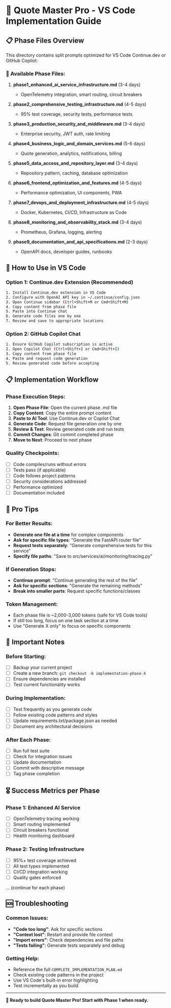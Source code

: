 # 🎯 Quote Master Pro - VS Code Implementation Guide

## 📋 Phase Files Overview

This directory contains split prompts optimized for VS Code Continue.dev or GitHub Copilot:

### 📁 Available Phase Files:
1. **phase1_enhanced_ai_service_infrastructure.md** (3-4 days)
   - OpenTelemetry integration, smart routing, circuit breakers
   
2. **phase2_comprehensive_testing_infrastructure.md** (4-5 days)  
   - 95% test coverage, security tests, performance tests
   
3. **phase3_production_security_and_middleware.md** (3-4 days)
   - Enterprise security, JWT auth, rate limiting
   
4. **phase4_business_logic_and_domain_services.md** (5-6 days)
   - Quote generation, analytics, notifications, billing
   
5. **phase5_data_access_and_repository_layer.md** (3-4 days)
   - Repository pattern, caching, database optimization
   
6. **phase6_frontend_optimization_and_features.md** (4-5 days)
   - Performance optimization, UI components, PWA
   
7. **phase7_devops_and_deployment_infrastructure.md** (4-5 days)
   - Docker, Kubernetes, CI/CD, Infrastructure as Code
   
8. **phase8_monitoring_and_observability_stack.md** (3-4 days)
   - Prometheus, Grafana, logging, alerting
   
9. **phase9_documentation_and_api_specifications.md** (2-3 days)
   - OpenAPI docs, developer guides, runbooks

## 🚀 How to Use in VS Code

### Option 1: Continue.dev Extension (Recommended)
```bash
1. Install Continue.dev extension in VS Code
2. Configure with OpenAI API key in ~/.continue/config.json
3. Open Continue sidebar (Ctrl+Shift+M or Cmd+Shift+M)
4. Copy content from phase file
5. Paste into Continue chat
6. Generate code files one by one
7. Review and save to appropriate locations
```

### Option 2: GitHub Copilot Chat
```bash
1. Ensure GitHub Copilot subscription is active
2. Open Copilot Chat (Ctrl+Shift+I or Cmd+Shift+I)
3. Copy content from phase file
4. Paste and request code generation
5. Review generated code before accepting
```

## 📋 Implementation Workflow

### Phase Execution Steps:
1. **Open Phase File**: Open the current phase .md file
2. **Copy Content**: Copy the entire prompt content  
3. **Paste to AI Tool**: Use Continue.dev or Copilot Chat
4. **Generate Code**: Request file generation one by one
5. **Review & Test**: Review generated code and run tests
6. **Commit Changes**: Git commit completed phase
7. **Move to Next**: Proceed to next phase

### Quality Checkpoints:
- [ ] Code compiles/runs without errors
- [ ] Tests pass (if applicable)
- [ ] Code follows project patterns
- [ ] Security considerations addressed
- [ ] Performance optimized
- [ ] Documentation included

## 🎯 Pro Tips

### For Better Results:
- **Generate one file at a time** for complex components
- **Ask for specific file types**: "Generate the FastAPI router file"  
- **Request tests separately**: "Generate comprehensive tests for this service"
- **Specify file paths**: "Save to src/services/ai/monitoring/tracing.py"

### If Generation Stops:
- **Continue prompt**: "Continue generating the rest of the file"
- **Ask for specific sections**: "Generate the remaining methods"
- **Break into smaller parts**: Request specific functions/classes

### Token Management:
- Each phase file is ~2,000-3,000 tokens (safe for VS Code tools)
- If still too long, focus on one task section at a time
- Use "Generate X only" to focus on specific components

## 🚨 Important Notes

### Before Starting:
- [ ] Backup your current project
- [ ] Create a new branch: `git checkout -b implementation-phase-X`
- [ ] Ensure dependencies are installed
- [ ] Test current functionality works

### During Implementation:
- [ ] Test frequently as you generate code
- [ ] Follow existing code patterns and styles
- [ ] Update requirements.txt/package.json as needed
- [ ] Document any architectural decisions

### After Each Phase:
- [ ] Run full test suite
- [ ] Check for integration issues  
- [ ] Update documentation
- [ ] Commit with descriptive message
- [ ] Tag phase completion

## 🎖️ Success Metrics per Phase

### Phase 1: Enhanced AI Service
- [ ] OpenTelemetry tracing working
- [ ] Smart routing implemented
- [ ] Circuit breakers functional
- [ ] Health monitoring dashboard

### Phase 2: Testing Infrastructure  
- [ ] 95%+ test coverage achieved
- [ ] All test types implemented
- [ ] CI/CD integration working
- [ ] Quality gates enforced

... (continue for each phase)

## 🆘 Troubleshooting

### Common Issues:
- **"Code too long"**: Ask for specific sections
- **"Context lost"**: Restart and provide file context  
- **"Import errors"**: Check dependencies and file paths
- **"Tests failing"**: Generate tests separately and debug

### Getting Help:
- Reference the full `COMPLETE_IMPLEMENTATION_PLAN.md`
- Check existing code patterns in the project
- Use VS Code's built-in error highlighting
- Test incrementally as you build

---

**🎯 Ready to build Quote Master Pro! Start with Phase 1 when ready.**
